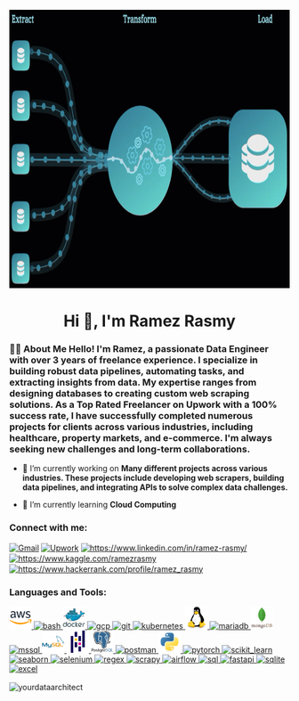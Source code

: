 <p align="right">
  <img src="https://github.com/YourDataArchitect/YourDataArchitect/blob/main/Header.png?raw=true" alt="yourdataarchitect" width="1300" height="500"/>
</p>


<h1 align="center">Hi 👋, I'm Ramez Rasmy</h1>
<h3 align="left">👨‍💻 About Me Hello! I'm Ramez, a passionate Data Engineer with over 3 years of freelance experience. I specialize in building robust data pipelines, automating tasks, and extracting insights from data. My expertise ranges from designing databases to creating custom web scraping solutions. As a Top Rated Freelancer on Upwork with a 100% success rate, I have successfully completed numerous projects for clients across various industries, including healthcare, property markets, and e-commerce. I'm always seeking new challenges and long-term collaborations.</h3>




- 🔭 I’m currently working on **Many different projects across various industries. These projects include developing web scrapers, building data pipelines, and integrating APIs to solve complex data challenges.**

- 🌱 I’m currently learning **Cloud Computing**

<h3 align="left">Connect with me:</h3>
<p align="left">
<a href="ramezrasmy876@gmail.com" target="blank"><img align="center" src="https://static.vecteezy.com/system/resources/previews/022/484/516/large_2x/google-mail-gmail-icon-logo-symbol-free-png.png" alt="Gmail" height="55" width="55" /></a>
<a href="https://www.upwork.com/freelancers/ramezr" target="blank"><img align="center" src="https://logowik.com/content/uploads/images/upwork-icon.jpg" alt="Upwork" height="40" width="55" /></a>
<a href="https://linkedin.com/in/https://www.linkedin.com/in/ramez-rasmy/" target="blank"><img align="center" src="https://raw.githubusercontent.com/rahuldkjain/github-profile-readme-generator/master/src/images/icons/Social/linked-in-alt.svg" alt="https://www.linkedin.com/in/ramez-rasmy/" height="35" width="55" /></a>
<a href="https://kaggle.com/https://www.kaggle.com/ramezrasmy" target="blank"><img align="center" src="https://raw.githubusercontent.com/rahuldkjain/github-profile-readme-generator/master/src/images/icons/Social/kaggle.svg" alt="https://www.kaggle.com/ramezrasmy" height="30" width="40" /></a>
<a href="https://www.hackerrank.com/https://www.hackerrank.com/profile/ramez_rasmy" target="blank"><img align="center" src="https://raw.githubusercontent.com/rahuldkjain/github-profile-readme-generator/master/src/images/icons/Social/hackerrank.svg" alt="https://www.hackerrank.com/profile/ramez_rasmy" height="30" width="40" /></a>
</p>

<h3 align="left">Languages and Tools:</h3>
<p align="left"> <a href="https://aws.amazon.com" target="_blank" rel="noreferrer"> <img src="https://raw.githubusercontent.com/devicons/devicon/master/icons/amazonwebservices/amazonwebservices-original-wordmark.svg" alt="aws" width="40" height="40"/> </a> <a href="https://www.gnu.org/software/bash/" target="_blank" rel="noreferrer"> <img src="https://www.vectorlogo.zone/logos/gnu_bash/gnu_bash-icon.svg" alt="bash" width="40" height="40"/> </a> <a href="https://www.docker.com/" target="_blank" rel="noreferrer"> <img src="https://raw.githubusercontent.com/devicons/devicon/master/icons/docker/docker-original-wordmark.svg" alt="docker" width="40" height="40"/> </a> <a href="https://cloud.google.com" target="_blank" rel="noreferrer"> <img src="https://www.vectorlogo.zone/logos/google_cloud/google_cloud-icon.svg" alt="gcp" width="40" height="40"/> </a> <a href="https://git-scm.com/" target="_blank" rel="noreferrer"> <img src="https://www.vectorlogo.zone/logos/git-scm/git-scm-icon.svg" alt="git" width="40" height="40"/> </a> <a href="https://kubernetes.io" target="_blank" rel="noreferrer"> <img src="https://www.vectorlogo.zone/logos/kubernetes/kubernetes-icon.svg" alt="kubernetes" width="40" height="40"/> </a> <a href="https://www.linux.org/" target="_blank" rel="noreferrer"> <img src="https://raw.githubusercontent.com/devicons/devicon/master/icons/linux/linux-original.svg" alt="linux" width="40" height="40"/> </a> <a href="https://mariadb.org/" target="_blank" rel="noreferrer"> <img src="https://www.vectorlogo.zone/logos/mariadb/mariadb-icon.svg" alt="mariadb" width="40" height="40"/> </a> <a href="https://www.mongodb.com/" target="_blank" rel="noreferrer"> <img src="https://raw.githubusercontent.com/devicons/devicon/master/icons/mongodb/mongodb-original-wordmark.svg" alt="mongodb" width="40" height="40"/> </a> <a href="https://www.microsoft.com/en-us/sql-server" target="_blank" rel="noreferrer"> <img src="https://www.svgrepo.com/show/303229/microsoft-sql-server-logo.svg" alt="mssql" width="40" height="40"/> </a> <a href="https://www.mysql.com/" target="_blank" rel="noreferrer"> <img src="https://raw.githubusercontent.com/devicons/devicon/master/icons/mysql/mysql-original-wordmark.svg" alt="mysql" width="40" height="40"/> </a> <a href="https://pandas.pydata.org/" target="_blank" rel="noreferrer"> <img src="https://raw.githubusercontent.com/devicons/devicon/2ae2a900d2f041da66e950e4d48052658d850630/icons/pandas/pandas-original.svg" alt="pandas" width="40" height="40"/> </a> <a href="https://www.postgresql.org" target="_blank" rel="noreferrer"> <img src="https://raw.githubusercontent.com/devicons/devicon/master/icons/postgresql/postgresql-original-wordmark.svg" alt="postgresql" width="40" height="40"/> </a> <a href="https://postman.com" target="_blank" rel="noreferrer"> <img src="https://www.vectorlogo.zone/logos/getpostman/getpostman-icon.svg" alt="postman" width="40" height="40"/> </a> <a href="https://www.python.org" target="_blank" rel="noreferrer"> <img src="https://raw.githubusercontent.com/devicons/devicon/master/icons/python/python-original.svg" alt="python" width="40" height="40"/> </a> 
<a href="https://pytorch.org/" target="_blank" rel="noreferrer"> <img src="https://www.vectorlogo.zone/logos/pytorch/pytorch-icon.svg" alt="pytorch" width="40" height="40"/> </a> 
<a href="https://scikit-learn.org/" target="_blank" rel="noreferrer"> <img src="https://upload.wikimedia.org/wikipedia/commons/0/05/Scikit_learn_logo_small.svg" alt="scikit_learn" width="40" height="40"/> </a> <a href="https://seaborn.pydata.org/" target="_blank" rel="noreferrer"> <img src="https://seaborn.pydata.org/_images/logo-mark-lightbg.svg" alt="seaborn" width="40" height="40"/> </a> 
<a href="https://www.selenium.dev" target="_blank" rel="noreferrer"> <img src="https://raw.githubusercontent.com/detain/svg-logos/780f25886640cef088af994181646db2f6b1a3f8/svg/selenium-logo.svg" alt="selenium" width="40" height="40"/> </a> 
<a href="" target="_blank" rel="noreferrer"> <img src="https://image.winudf.com/v2/image1/c3BlbmNlcnN0dWRpb3MuY29tLnJlZ2V4YXBwX2ljb25fMTU0MjA5NjMwOV8wMDU/icon.webp?w=280&fakeurl=1&type=.webp" alt="regex" width="40" height="40"/> </a> 
<a href="https://scrapeops.io/python-scrapy-playbook/extensions/" target="_blank" rel="noreferrer"> <img src="https://scrapeops.io/img/sdk-icons/scrapy-logo.png" alt="scrapy" width="40" height="40"/> </a> 
<a href="https://airflow.apache.org/" target="_blank" rel="noreferrer"> <img src="https://astro-provider-logos.s3.us-east-2.amazonaws.com/apache-airflow.png" alt="airflow" width="40" height="40"/> </a> 
<a href="https://www.oracle.com/database/sqldeveloper/" target="_blank" rel="noreferrer"> <img src="https://symbols.getvecta.com/stencil_28/61_sql-database-generic.90b41636a8.svg" alt="sql" width="50" height="40"/> </a> 
<a href="https://fastapi.tiangolo.com/" target="_blank" rel="noreferrer"> <img src="https://cdn.worldvectorlogo.com/logos/fastapi-1.svg" alt="fastapi" width="40" height="40"/> </a> 
<a href="https://www.sqlite.org/" target="_blank" rel="noreferrer"> <img src="https://www.vectorlogo.zone/logos/sqlite/sqlite-icon.svg" alt="sqlite" width="40" height="40"/> </a> 
<a href="" target="_blank" rel="noreferrer"> <img src="https://cdn-icons-png.flaticon.com/512/732/732220.png" alt="excel" width="40" height="40"/> </a></p>

<p><img align="center" src="https://github-readme-stats.vercel.app/api/top-langs?username=yourdataarchitect&show_icons=true&locale=en&layout=compact" alt="yourdataarchitect" /></p>

